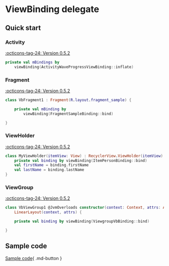 # ViewBinding delegate

## Quick start

### Activity

[:octicons-tag-24: Version 0.5.2](https://ave.entropy2020.cn/version/VastTools/#052)

```kotlin
private val mBindings by 
    viewBinding(ActivityWaveProgressViewBinding::inflate)
```

### Fragment

[:octicons-tag-24: Version 0.5.2](https://ave.entropy2020.cn/version/VastTools/#052)

```kotlin
class VbFragment1 : Fragment(R.layout.fragment_sample) {

    private val mBinding by 
        viewBinding(FragmentSampleBinding::bind)

}
```

### ViewHolder

[:octicons-tag-24: Version 0.5.2](https://ave.entropy2020.cn/version/VastTools/#052)

```kotlin
class MyViewHolder(itemView: View) : RecyclerView.ViewHolder(itemView) {
    private val binding by viewBinding(ItemPersonBinding::bind)
    val firstName = binding.firstName
    val lastName = binding.lastName
}
```

### ViewGroup

[:octicons-tag-24: Version 0.5.2](https://ave.entropy2020.cn/version/VastTools/#052)

```kotlin
class VbViewGroup1 @JvmOverloads constructor(context: Context, attrs: AttributeSet? = null) :
    LinearLayout(context, attrs) {

    private val binding by viewBinding(ViewgroupVbBinding::bind)

}
```

## Sample code

[Sample code](https://github.com/SakurajimaMaii/Android-Vast-Extension/tree/develop/app/src/main/kotlin/com/ave/vastgui/app/activity/vbdelegate){ .md-button }
